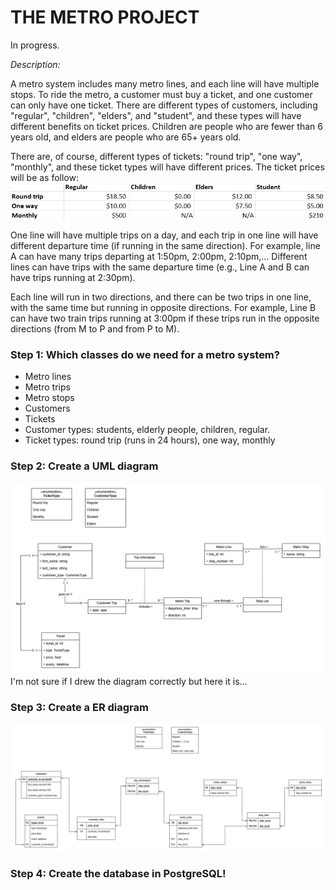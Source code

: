 # THE METRO PROJECT

In progress.

*Description:*

A metro system includes many metro lines, and each line will have multiple stops. To ride the metro, a customer must buy a ticket, and one customer can only have one ticket. There are different types of customers, including "regular", "children", "elders", and "student", and these types will have different benefits on ticket prices. Children are people who are fewer than 6 years old, and elders are people who are 65+ years old. 

There are, of course, different types of tickets: "round trip", "one way", "monthly", and these ticket types will have different prices. 
The ticket prices will be as follow: ![alt text](ticket_prices.png)

One line will have multiple trips on a day, and each trip in one line will have different departure time (if running in the same direction). For example, line A can have many trips departing at 1:50pm, 2:00pm, 2:10pm,... Different lines can have trips with the same departure time (e.g., Line A and B can have trips running at 2:30pm). 

Each line will run in two directions, and there can be two trips in one line, with the same time but running in opposite directions. For example, Line B can have two train trips running at 3:00pm if these trips run in the opposite directions (from M to P and from P to M). 


### Step 1: Which classes do we need for a metro system?
- Metro lines
- Metro trips
- Metro stops
- Customers
- Tickets
- Customer types: students, elderly people, children, regular. 
- Ticket types: round trip (runs in 24 hours), one way, monthly

### Step 2: Create a UML diagram
![alt text](metro_project-UML.png)
I'm not sure if I drew the diagram correctly but here it is...

### Step 3: Create a ER diagram
![alt text](metro_project-ER.png)

### Step 4: Create the database in PostgreSQL! 
